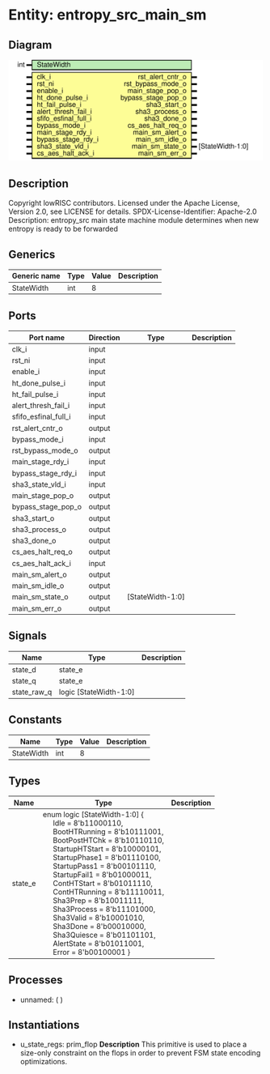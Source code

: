 # Entity: entropy_src_main_sm

## Diagram

![Diagram](entropy_src_main_sm.svg "Diagram")
## Description

Copyright lowRISC contributors.
 Licensed under the Apache License, Version 2.0, see LICENSE for details.
 SPDX-License-Identifier: Apache-2.0
 Description: entropy_src main state machine module
   determines when new entropy is ready to be forwarded
 
## Generics

| Generic name | Type | Value | Description |
| ------------ | ---- | ----- | ----------- |
| StateWidth   | int  | 8     |             |
## Ports

| Port name            | Direction | Type             | Description |
| -------------------- | --------- | ---------------- | ----------- |
| clk_i                | input     |                  |             |
| rst_ni               | input     |                  |             |
| enable_i             | input     |                  |             |
| ht_done_pulse_i      | input     |                  |             |
| ht_fail_pulse_i      | input     |                  |             |
| alert_thresh_fail_i  | input     |                  |             |
| sfifo_esfinal_full_i | input     |                  |             |
| rst_alert_cntr_o     | output    |                  |             |
| bypass_mode_i        | input     |                  |             |
| rst_bypass_mode_o    | output    |                  |             |
| main_stage_rdy_i     | input     |                  |             |
| bypass_stage_rdy_i   | input     |                  |             |
| sha3_state_vld_i     | input     |                  |             |
| main_stage_pop_o     | output    |                  |             |
| bypass_stage_pop_o   | output    |                  |             |
| sha3_start_o         | output    |                  |             |
| sha3_process_o       | output    |                  |             |
| sha3_done_o          | output    |                  |             |
| cs_aes_halt_req_o    | output    |                  |             |
| cs_aes_halt_ack_i    | input     |                  |             |
| main_sm_alert_o      | output    |                  |             |
| main_sm_idle_o       | output    |                  |             |
| main_sm_state_o      | output    | [StateWidth-1:0] |             |
| main_sm_err_o        | output    |                  |             |
## Signals

| Name        | Type                   | Description |
| ----------- | ---------------------- | ----------- |
| state_d     | state_e                |             |
| state_q     | state_e                |             |
| state_raw_q | logic [StateWidth-1:0] |             |
## Constants

| Name       | Type | Value | Description |
| ---------- | ---- | ----- | ----------- |
| StateWidth | int  | 8     |             |
## Types

| Name    | Type                                                                                                                                                                                                                                                                                                                                                                                                                                                                                                                                                                                                                                                                                                                                                                                                                                                                                                                                                                                                                                                                                                                                                                                                                                                              | Description |
| ------- | ----------------------------------------------------------------------------------------------------------------------------------------------------------------------------------------------------------------------------------------------------------------------------------------------------------------------------------------------------------------------------------------------------------------------------------------------------------------------------------------------------------------------------------------------------------------------------------------------------------------------------------------------------------------------------------------------------------------------------------------------------------------------------------------------------------------------------------------------------------------------------------------------------------------------------------------------------------------------------------------------------------------------------------------------------------------------------------------------------------------------------------------------------------------------------------------------------------------------------------------------------------------- | ----------- |
| state_e | enum logic [StateWidth-1:0] {<br><span style="padding-left:20px">     Idle              = 8'b11000110,<br><span style="padding-left:20px">      BootHTRunning     = 8'b10111001,<br><span style="padding-left:20px">      BootPostHTChk     = 8'b10110110,<br><span style="padding-left:20px">      StartupHTStart    = 8'b10000101,<br><span style="padding-left:20px">      StartupPhase1     = 8'b01110100,<br><span style="padding-left:20px">      StartupPass1      = 8'b00101110,<br><span style="padding-left:20px">      StartupFail1      = 8'b01000011,<br><span style="padding-left:20px">      ContHTStart       = 8'b01011110,<br><span style="padding-left:20px">      ContHTRunning     = 8'b11110011,<br><span style="padding-left:20px">      Sha3Prep          = 8'b10011111,<br><span style="padding-left:20px">      Sha3Process       = 8'b11101000,<br><span style="padding-left:20px">      Sha3Valid         = 8'b10001010,<br><span style="padding-left:20px">      Sha3Done          = 8'b00010000,<br><span style="padding-left:20px">      Sha3Quiesce       = 8'b01101101,<br><span style="padding-left:20px">      AlertState        = 8'b01011001,<br><span style="padding-left:20px">      Error             = 8'b00100001     } |             |
## Processes
- unnamed: (  )
## Instantiations

- u_state_regs: prim_flop
**Description**
This primitive is used to place a size-only constraint on the
flops in order to prevent FSM state encoding optimizations.

